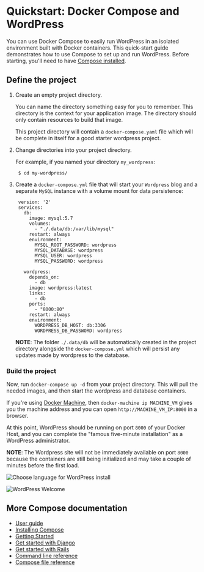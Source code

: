 <!--[metadata]>
+++
title = "Quickstart: Compose and WordPress"
description = "Getting started with Compose and WordPress"
keywords = ["documentation, docs,  docker, compose, orchestration, containers"]
[menu.main]
parent="workw_compose"
weight=6
+++
<![end-metadata]-->


# Quickstart: Docker Compose and WordPress

You can use Docker Compose to easily run WordPress in an isolated environment built
with Docker containers. This quick-start guide demonstrates how to use Compose to set up and run WordPress. Before starting, you'll need to have
[Compose installed](install.md).

## Define the project

1. Create an empty project directory.

    You can name the directory something easy for you to remember. This directory is the context for your application image. The directory should only contain resources to build that image.

    This project directory will contain a `docker-compose.yaml` file which will be complete in itself for a good starter wordpress project.

2. Change directories into your project directory.

    For example, if you named your directory `my_wordpress`:

        $ cd my-wordpress/

3. Create a `docker-compose.yml` file that will start your `Wordpress` blog and a separate `MySQL` instance with a volume mount for data persistence:

        version: '2'
        services:
          db:
            image: mysql:5.7
            volumes:
              - "./.data/db:/var/lib/mysql"
            restart: always
            environment:
              MYSQL_ROOT_PASSWORD: wordpress
              MYSQL_DATABASE: wordpress
              MYSQL_USER: wordpress
              MYSQL_PASSWORD: wordpress

          wordpress:
            depends_on:
              - db
            image: wordpress:latest
            links:
              - db
            ports:
              - "8000:80"
            restart: always
            environment:
              WORDPRESS_DB_HOST: db:3306
              WORDPRESS_DB_PASSWORD: wordpress

    **NOTE**: The folder `./.data/db` will be automatically created in the project directory
    alongside the `docker-compose.yml` which will persist any updates made by wordpress to the
    database.

### Build the project

Now, run `docker-compose up -d` from your project directory. This will pull the needed images, and then start the wordpress and database containers.

If you're using [Docker Machine](https://docs.docker.com/machine/), then `docker-machine ip MACHINE_VM` gives you the machine address and you can open `http://MACHINE_VM_IP:8000` in a browser.

At this point, WordPress should be running on port `8000` of your Docker Host, and you can complete the "famous five-minute installation" as a WordPress administrator.

**NOTE**: The Wordpress site will not be immediately available on port `8000` because
the containers are still being initialized and may take a couple of minutes before the
first load.

![Choose language for WordPress install](images/wordpress-lang.png)

![WordPress Welcome](images/wordpress-welcome.png)


## More Compose documentation

- [User guide](index.md)
- [Installing Compose](install.md)
- [Getting Started](gettingstarted.md)
- [Get started with Django](django.md)
- [Get started with Rails](rails.md)
- [Command line reference](./reference/index.md)
- [Compose file reference](compose-file.md)
